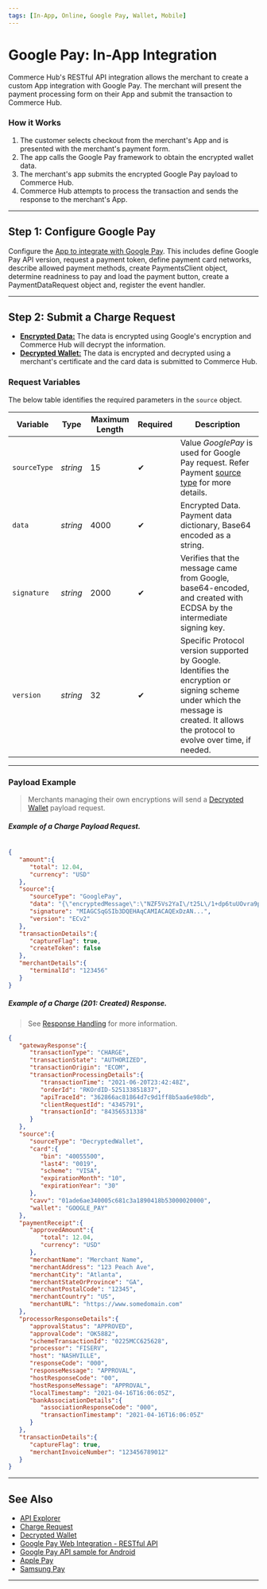 ```yaml
---
tags: [In-App, Online, Google Pay, Wallet, Mobile]
---
```


# Google Pay: In-App Integration

Commerce Hub's RESTful API integration allows the merchant to create a custom App integration with Google Pay. The merchant will present the payment processing form on their App and submit the transaction to Commerce Hub.

### How it Works

1. The customer selects checkout from the merchant's App and is presented with the merchant's payment form.
2. The app calls the Google Pay framework to obtain the encrypted wallet data.
3. The merchant's app submits the encrypted Google Pay payload to Commerce Hub.
4. Commerce Hub attempts to process the transaction and sends the response to the merchant's App.

---

## Step 1: Configure Google Pay

Configure the [App to integrate with Google Pay](https://developers.google.com/pay/api/android/guides/tutorial). This includes define Google Pay API version, request a payment token, define payment card networks, describe allowed payment methods, create PaymentsClient object, determine readniness to pay and load the payment button, create a PaymentDataRequest object and, register the event handler.

---

## Step 2: Submit a Charge Request

- [**Encrypted Data:**](#request-variables) The data is encrypted using Google's encryption and Commerce Hub will decrypt the information.
- [**Decrypted Wallet:**](?path=docs/Resources/Guides/Payment-Sources/Decrypted-Wallet.md) The data is encrypted and decrypted using a merchant's certificate and the card data is submitted to Commerce Hub.

### Request Variables

<!--
type: tab
titles: source
-->

The below table identifies the required parameters in the `source` object.

| Variable | Type| Maximum Length | Required | Description |
|---------|----------|--------|--------|---------|
|`sourceType` | *string* | 15 | &#10004; | Value *GooglePay* is used for Google Pay request. Refer Payment [source type](?path=docs/Resources/Guides/Payment-Sources/Source-Type.md) for more details. |
| `data` | *string* | 4000 | &#10004; | Encrypted Data. Payment data dictionary, Base64 encoded as a string. |
| `signature` | *string* | 2000 | &#10004; | Verifies that the message came from Google, base64-encoded, and created with ECDSA by the intermediate signing key. |
| `version` | *string* | 32 | &#10004; | Specific Protocol version supported by Google. Identifies the encryption or signing scheme under which the message is created. It allows the protocol to evolve over time, if needed. |

<!-- type: tab-end -->

---

### Payload Example

<!-- theme:info -->
>Merchants managing their own encryptions will send a [Decrypted Wallet](?path=docs/Resources/Guides/Payment-Sources/Decrypted-Wallet.md) payload request.

<!--
type: tab
titles: Request, Response
-->

##### Example of a Charge Payload Request.
```json

{
   "amount":{
      "total": 12.04,
      "currency": "USD"
   },
   "source":{
      "sourceType": "GooglePay",
      "data": "{\"encryptedMessage\":\"NZF5Vs2YaI\/t25L\/1+dp6tuUOvra9pszs2antqcbHJbkjMMXZSR7innTFJxNR5DNnf4GheWIso8n8MA1q1zqWCU8MaK9bnNcHxvROpvfsU3SCCjkfG2k2M4\/RYMjs+lxYW\/nEtIIKVVOkdjAj4pI\/Wth8xQXphn7hDNiyp9tIydmlPZVnzkXI6mVbpHbbkaCCD4TNPhFBDtx0VafqRjbb2Wt3EDazTx3dHdd+qVX5Xj8\/BPb1cmwHWvrDw\/dQRk\/E0TsP+erLjhLaZ8l2EycxeUEZYqSX5w77S8vd3sw8WXuOCMsU8sx0Bs5IY7hohq67qNDxckP1fcBD4OYdGP6bumJR0J6pJxD5iRh5lFSjN6zNLRI77ylxWL6DwHoe\/pPdCc0n6cV0Nt0RJMLjerr12BLuhv4bPQ3QB6jxnbt8JK\/EndgIG8xpFyNkKlRUyxAKM22\/ZSy45d6qtZIKLXRqDTr9JMk8uJ53QRZtQx8k9KkRZGC+GM2sD+Z75fxc0Yye7l6H0D8p5z1iEzWnYHxd0pmY\/cOYEJxnOOdD573QmE6ikFcyaAw3XnCyul\/EA\\u003d\\u003d\",\"ephemeralPublicKey\":\"BAhnPIWrCXWv\/45GFK0mNAvN9w+NFBs3tQji0wTUS2+hiFKsZujG5wRd4JXGmxhG+k3bglYk544ILBNdDpsAh+o\\u003d\",\"tag\":\"liBzKfGcO+FclHg7XuqRJxR\/8EJShRp9\/APab0Sho08\\u003d\"}",
      "signature": "MIAGCSqGSIb3DQEHAqCAMIACAQExDzAN...",
      "version": "ECv2"
   },
   "transactionDetails":{
      "captureFlag": true,
      "createToken": false
   },
   "merchantDetails":{
      "terminalId": "123456"
   }
}

```

<!--
type: tab
-->

##### Example of a Charge (201: Created) Response.

<!-- theme: info -->
> See [Response Handling](?path=docs/Resources/Guides/Response-Codes/Response-Handling.md) for more information.
```json
{
   "gatewayResponse":{
      "transactionType": "CHARGE",
      "transactionState": "AUTHORIZED",
      "transactionOrigin": "ECOM",
      "transactionProcessingDetails":{
         "transactionTime": "2021-06-20T23:42:48Z",
         "orderId": "RKOrdID-525133851837",
         "apiTraceId": "362866ac81864d7c9d1ff8b5aa6e98db",
         "clientRequestId": "4345791",
         "transactionId": "84356531338"
      }
   },
   "source":{
      "sourceType": "DecryptedWallet",
      "card":{
         "bin": "40055500",
         "last4": "0019",
         "scheme": "VISA",
         "expirationMonth": "10",
         "expirationYear": "30"
      },
      "cavv": "01ade6ae340005c681c3a1890418b53000020000",
      "wallet": "GOOGLE_PAY"
   },
   "paymentReceipt":{
      "approvedAmount":{
         "total": 12.04,
         "currency": "USD"
      },
      "merchantName": "Merchant Name",
      "merchantAddress": "123 Peach Ave",
      "merchantCity": "Atlanta",
      "merchantStateOrProvince": "GA",
      "merchantPostalCode": "12345",
      "merchantCountry": "US",
      "merchantURL": "https://www.somedomain.com"
   },
   "processorResponseDetails":{
      "approvalStatus": "APPROVED",
      "approvalCode": "OK5882",
      "schemeTransactionId": "0225MCC625628",
      "processor": "FISERV",
      "host": "NASHVILLE",
      "responseCode": "000",
      "responseMessage": "APPROVAL",
      "hostResponseCode": "00",
      "hostResponseMessage": "APPROVAL",
      "localTimestamp": "2021-04-16T16:06:05Z",
      "bankAssociationDetails":{
         "associationResponseCode": "000",
         "transactionTimestamp": "2021-04-16T16:06:05Z"
      }
   },
   "transactionDetails":{
      "captureFlag": true,
      "merchantInvoiceNumber": "123456789012"
   }
}
```

<!-- type: tab-end -->

---

## See Also

- [API Explorer](../api/?type=post&path=/payments/v1/charges)
- [Charge Request](?path=docs/Resources/API-Documents/Payments/Charges.md)
- [Decrypted Wallet](?path=docs/Resources/Guides/Payment-Sources/Decrypted-Wallet.md)
- [Google Pay Web Integration - RESTful API](?path=docs/Online-Mobile-Digital/Wallets-AltPayments/Google-Pay/Google-Pay-Web-REST.md)
- [Google Pay API sample for Android](?path=https://github.com/google-pay/android-quickstart/tree/master)
- [Apple Pay](?path=docs/Online-Mobile-Digital/Wallets-AltPayments/Apple-Pay/Apple-Pay.md)
- [Samsung Pay](?path=docs/Online-Mobile-Digital/Wallets-AltPayments/Samsung-Pay/Samsung-Pay.md)


<!---
- [Google Pay Web Integration - Hosted Page](?path=docs/Online-Mobile-Digital/Wallets-AltPayments/Google-Pay/Google-Pay-Web-HPP.md)
-->

---
